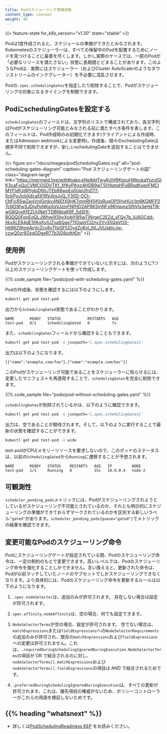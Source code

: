 ```yaml
---
title: Podスケジューリング準備状態
content_type: concept
weight: 40
---
```


<!-- overview -->

{{< feature-state for_k8s_version="v1.30" state="stable" >}}

Podは1度作成されると、スケジュールの準備ができたとみなされます。Kubernetesのスケジューラーは、すべての保留中のPodを配置するためにノードを見つけることに最善を尽くします。しかし実際のケースでは、一部のPodが「必要なリソースを満たさない」状態に長期間とどまることがあります。このようなPodは、実際にはスケジューラー（およびCluster AutoScalerのようなダウンストリームのインテグレーター）を不必要に混乱させます。

Podの`.spec.schedulingGates`を指定したり削除することで、Podがスケジューリングの対象になるタイミングを制御できます。

<!-- body -->

## PodにschedulingGatesを設定する

`schedulingGates`のフィールドは、文字列のリストで構成されており、各文字列はPodがスケジューリング可能とみなされる前に満たすべき条件を表します。このフィールドは、Pod作成時のみ初期化できます(クライアントによる作成時、またはAdmission webhookによる変更時)。作成後、個々のschedulingGateは順序不同で削除できますが、新しいschedulingGateを追加することはできません。

{{< figure src="/docs/images/podSchedulingGates.svg" alt="pod-scheduling-gates-diagram" caption="Pod スケジューリングゲートの図" class="diagram-large" link="https://mermaid.live/edit#pako:eNplkktTwyAUhf8KgzuHWpukaYszutGlK3caFxQuCVMCGSDVTKf_XfKyPlhxz4HDB9wT5lYAptgHFuBRsdKxenFMClMYFIdfUdRYgbiD6ItJTEbR8wpEq5UpUfnDTf-5cbPoJjcbXdcaE61RVJIiqJvQ_Y30D-OCt-t3tFjcR5wZayiVnIGmkv4NiEfX9jijKTmmRH5jf0sRugOP0HyHUc1m6KGMFP27cM28fwSJDluPpNKaXqVJzmFNfHD2APRKSjnNFx9KhIpmzSfhVls3eHdTRrwG8QnxKfEZUUNeYTDBNbiaKRF_5dSfX-BQQQ0FpnEqQLJWhwIX5hyXsjbYl85wTINrgeC2EZd_xFQy7b_VJ6GCdd-itkxALE84dE3fAqXyIUZya6Qqe711OspVCI2ny2Vv35QqVO3-htt66ZWomAvVcZcv8yTfsiSFfJOydZoKvl_ttjLJVlJsblcJw-czwQ0zr9ZeqGDgeR77b2jD8xdtjtDn" >}}

## 使用例

Podがスケジューリングされる準備ができていないと示すには、次のように1つ以上のスケジューリングゲートを使って作成します。

{{% code_sample file="pods/pod-with-scheduling-gates.yaml" %}}

Podの作成後、状態を確認するには以下のようにします。

```bash
kubectl get pod test-pod
```

出力から`SchedulingGated`状態であることがわかります。

```none
NAME       READY   STATUS            RESTARTS   AGE
test-pod   0/1     SchedulingGated   0          7s
```

また、`schedulingGates`フィールドから確認することもできます。

```bash
kubectl get pod test-pod -o jsonpath='{.spec.schedulingGates}'
```

出力は以下のようになります。

```none
[{"name":"example.com/foo"},{"name":"example.com/bar"}]
```

このPodがスケジューリング可能であることをスケジューラーに知らせるには、変更したマニフェストを再適用することで、`schedulingGates`を完全に削除できます。

{{% code_sample file="pods/pod-without-scheduling-gates.yaml" %}}

`schedulingGates`が削除されているかは、以下のように確認できます。

```bash
kubectl get pod test-pod -o jsonpath='{.spec.schedulingGates}'
```

出力は、空であることが期待されます。そして、以下のように実行することで最新の状態を確認することができます。

```bash
kubectl get pod test-pod -o wide
```

test-podがCPU/メモリーリソースを要求しないので、このポッドのステータスは、以前の`SchedulingGated`から`Running`に遷移することが予想されます。

```none
NAME       READY   STATUS    RESTARTS   AGE   IP         NODE
test-pod   1/1     Running   0          15s   10.0.0.4   node-2
```

## 可観測性

`scheduler_pending_pods`メトリックには、Podがスケジューリングされようとしているがスケジューリング不可能とされているのか、それとも明示的にスケジューリングの準備ができておらずマークされているのかを区別する新しいラベル`"gated"`があります。`scheduler_pending_pods{queue="gated"}`でメトリックの結果を確認できます。

## 変更可能なPodのスケジューリング命令

Podにスケジューリングゲートが設定されている間、Podのスケジューリング命令は、一定の制約のもとで変更できます。高いレベルでは、Podのスケジューリング命令を強化することしかできません。言い換えると、更新された命令は、Podが以前マッチしていたノードのサブセットでしかスケジューリングできなくなります。より具体的には、Podのスケジューリング命令を更新するルールは以下のようになります。

1. `.spec.nodeSelector`は、追加のみが許可されます。 存在しない場合は設定が許可されます。

2. `spec.affinity.nodeAffinity`は、空の場合、何でも設定できます。

3. `NodeSelectorTerms`が空の場合、設定が許可されます。 空でない場合は、`matchExpressions`または`fieldExpressions`への`NodeSelectorRequirements`の追加のみが許可され、既存の`matchExpressions`および`fieldExpressions`への変更は許可されません。これは、`.requiredDuringSchedulingIgnoredDuringExecution.NodeSelectorTerms`の項目が OR で結合されるのに対し、`nodeSelectorTerms[].matchExpressions`および`nodeSelectorTerms[].fieldExpressions`の項目は AND で結合されるためです。

4. `.preferredDuringSchedulingIgnoredDuringExecution`は、すべての更新が許可されます。これは、優先項目の権威がないため、ポリシーコントローラーがこれらの用語を検証しないためです。


## {{% heading "whatsnext" %}}

* 詳しくは[PodSchedulingReadiness KEP](https://github.com/kubernetes/enhancements/blob/master/keps/sig-scheduling/3521-pod-scheduling-readiness) をお読みください。
